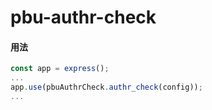 # pbu-authr-check

#### 用法
```js
const app = express();
...
app.use(pbuAuthrCheck.authr_check(config));
...
```
